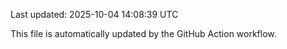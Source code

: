 Last updated: 2025-10-04 14:08:39 UTC

This file is automatically updated by the GitHub Action workflow.
